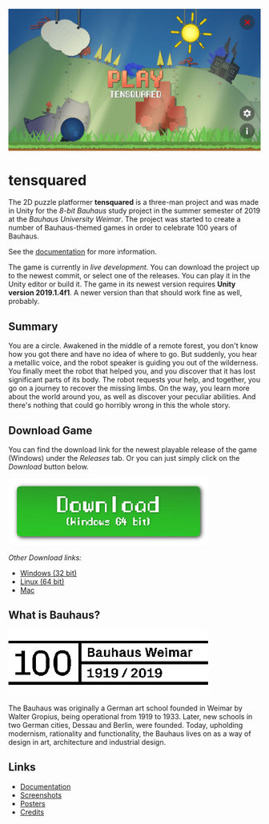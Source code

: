 [![Screenshot of the main menu of the game tensquared, depicting the sky, the sun, hills, trees and a factory in the background.](/Documentation/Screenshots/screenshot_main_menu.png)](#)

# tensquared

The 2D puzzle platformer **tensquared** is a three-man project and was made in Unity for the *8-bit Bauhaus* study project in the summer semester of 2019 at the *Bauhaus University Weimar*. The project was started to create a number of Bauhaus-themed games in order to celebrate 100 years of Bauhaus.

See the [documentation](/Documentation/Documentation.md) for more information.

The game is currently in *live development*. You can download the project up to the newest commit, or select one of the releases. You can play it in the Unity editor or build it. The game in its newest version requires **Unity version 2019.1.4f1**. A newer version than that should work fine as well, probably.

## Summary

You are a circle. Awakened in the middle of a remote forest, you don't know how you got there and have no idea of where to go. But suddenly, you hear a metallic voice, and the robot speaker is guiding you out of the wilderness. You finally meet the robot that helped you, and you discover that it has lost significant parts of its body. The robot requests your help, and together, you go on a journey to recover the missing limbs. On the way, you learn more about the world around you, as well as discover your peculiar abilities.  And there's nothing that could go horribly wrong in this the whole story.

## Download Game

You can find the download link for the newest playable release of the game (Windows) under the *Releases* tab. Or you can just simply click on the *Download* button below.

[![Download the game](/Documentation/Images/download_button.png)](https://github.com/christiandunkel/tensquared/releases/download/v7/build_windows_64bit.zip)

*Other Download links:*
- [Windows (32 bit)](https://github.com/christiandunkel/tensquared/releases/download/v7/build_windows_32bit.zip)
- [Linux (64 bit)](https://github.com/christiandunkel/tensquared/releases/download/v7/build_linux_64bit.zip)
- [Mac](https://github.com/christiandunkel/tensquared/releases/download/v7/build_mac.zip)

## What is Bauhaus?

[![Bauhaus Logo](/Documentation/Images/bauhaus_logo_large.png)](#)

The Bauhaus was originally a German art school founded in Weimar by Walter Gropius, being operational from 1919 to 1933. Later, new schools in two German cities, Dessau and Berlin, were founded. Today, upholding modernism, rationality and functionality, the Bauhaus lives on as a way of design in art, architecture and industrial design.

## Links
- [Documentation](/Documentation/Documentation.md)
- [Screenshots](/Documentation/Screenshots/)
- [Posters](/Documentation/Posters/)
- [Credits](/Documentation/Credits.md)
